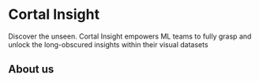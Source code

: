 # Cortal Insight
Discover the unseen. Cortal Insight empowers ML teams to fully grasp and unlock the long-obscured insights within their visual datasets

## About us

